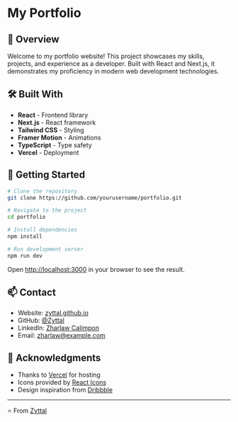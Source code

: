 # My Portfolio

## 🚀 Overview
Welcome to my portfolio website! This project showcases my skills, projects, and experience as a developer. Built with React and Next.js, it demonstrates my proficiency in modern web development technologies.

## 🛠️ Built With
- **React** - Frontend library
- **Next.js** - React framework
- **Tailwind CSS** - Styling
- **Framer Motion** - Animations
- **TypeScript** - Type safety
- **Vercel** - Deployment

## 🚀 Getting Started

```bash
# Clone the repository
git clone https://github.com/yourusername/portfolio.git

# Navigate to the project
cd portfolio

# Install dependencies
npm install

# Run development server
npm run dev
```

Open [http://localhost:3000](http://localhost:3000) in your browser to see the result.

<!-- ## 📱 Screenshots -->
<!-- ![Portfolio Homepage](/path/to/screenshot1.png)
![Projects Page](/path/to/screenshot2.png) -->

<!-- ## 🔎 Development Notes

### Page Performance
- Implemented dynamic imports for better code splitting
- Optimized images using Next.js Image component
- Configured caching strategies for static assets
- Minimized bundle size through tree shaking

### SEO Optimization
- Added meta tags for better search engine visibility
- Implemented dynamic sitemap generation
- Configured robots.txt
- Added structured data for rich snippets

### Accessibility
- ARIA labels implemented throughout
- Keyboard navigation support
- Color contrast compliance
- Screen reader optimized content structure -->

## 📫 Contact
- Website: [zyttal.github.io](https://zyttal.github.io/Portfolio/)
- GitHub: [@Zyttal](https://github.com/Zyttal)
- LinkedIn: [Zharlaw Calimpon](https://www.linkedin.com/in/zharlaw-calimpon-734384209/)
- Email: zharlaw@example.com

## 🙏 Acknowledgments
- Thanks to [Vercel](https://vercel.com) for hosting
- Icons provided by [React Icons](https://react-icons.github.io/react-icons/)
- Design inspiration from [Dribbble](https://dribbble.com)

---
⭐️ From [Zyttal](https://github.com/Zyttal)